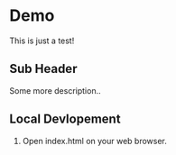 # Demo

This is just a test!

## Sub Header 

Some more description..

## Local Devlopement

1. Open index.html on your web browser.
